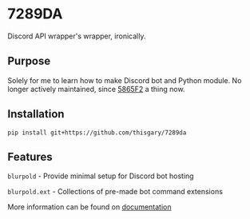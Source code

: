 # 7289DA

Discord API wrapper's wrapper, ironically.

## Purpose

Solely for me to learn how to make Discord bot and Python module.
No longer actively maintained, since [5865F2](https://thisgary.github.io/5865f2) a thing now.

## Installation

    pip install git+https://github.com/thisgary/7289da

## Features

`blurpold` - Provide minimal setup for Discord bot hosting

`blurpold.ext` - Collections of pre-made bot command extensions

More information can be found on [documentation](https://github.com/thisgary/7289da/wiki/Documentation)

